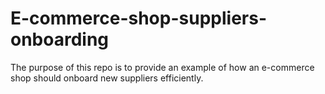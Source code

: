 # E-commerce-shop-suppliers-onboarding
The purpose of this repo is to provide an example of how an e-commerce shop should onboard new suppliers efficiently.
